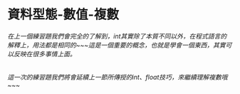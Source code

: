 # 資料型態-數值-複數
###### 在上一個練習題我們會完全的了解到，int其實除了本質不同以外，在程式語言的解釋上，用法都是相同的~~~這是一個重要的概念，也就是學會一個東西，其實可以反映在很多事情上面。

###### 這一次的練習題我們將會延續上一節所傳授的int、float技巧，來繼續理解複數哦~~~
